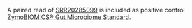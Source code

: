 A paired read of [SRR20285099](https://trace.ncbi.nlm.nih.gov/Traces/index.html?view=run_browser&acc=SRR20285099&display=metadata)
is included as positive control [ZymoBIOMICS® Gut Microbiome Standard](https://files.zymoresearch.com/datasheets/ds1712_zymobiomics_gut_microbiome_standard_data_sheet.pdf).
